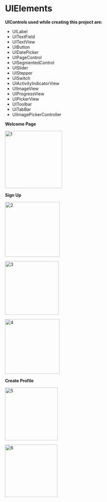 # UIElements
__UIControls used while creating this project are:__
* UILabel
* UITextField
* UITextView
* UIButton
* UIDatePicker
* UIPageControl
* UISegmentedControl
* UISlider
* UIStepper
* UISwitch
* UIActivityIndicatorView
* UIImageView
* UIProgressView
* UIPickerView
* UIToolbar
* UITabBar
* UIImagePickerController

 
 __Welcome Page__
 </p>
 <img width="188" alt="1" src="https://user-images.githubusercontent.com/75938203/123955425-37a1c500-d9c7-11eb-81cb-5b7eff799630.png">
 </p>
 
 __Sign Up__
 <p>
 <img width="180" alt="2" src="https://user-images.githubusercontent.com/75938203/123955693-83546e80-d9c7-11eb-9172-4f356d3f4533.png">
 </p>
 <p>
 <img width="176" alt="3" src="https://user-images.githubusercontent.com/75938203/123955779-a1ba6a00-d9c7-11eb-9249-853b8aa1d817.png">
 </p>
 <p>
 <img width="179" alt="4" src="https://user-images.githubusercontent.com/75938203/123955820-ae3ec280-d9c7-11eb-8d4b-e619065e0916.png">
 </p>
 
__Create Profile__
 <p>
 <img width="173" alt="5" src="https://user-images.githubusercontent.com/75938203/123955849-ba2a8480-d9c7-11eb-89b8-cb65c9a8e24b.png">
  </p>
  <p>
 <img width="172" alt="6" src="https://user-images.githubusercontent.com/75938203/123955885-c4e51980-d9c7-11eb-8720-1fc39ca79145.png">
  </p>
